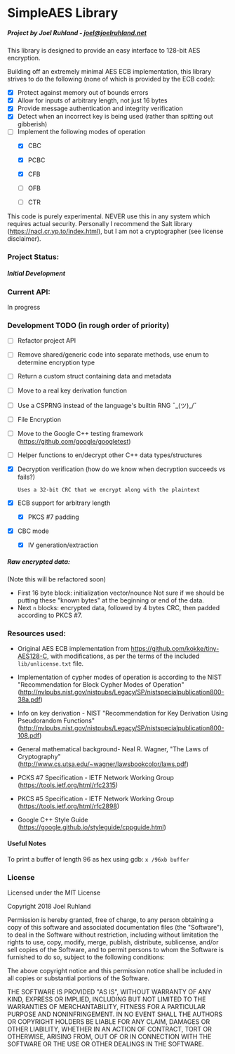 # SimpleAES Library
##### Project by Joel Ruhland - joel@joelruhland.net

This library is designed to provide an easy interface to 128-bit AES encryption.

Building off an extremely minimal AES ECB implementation, this library strives to do the following (none of which is provided by the ECB code):
  - [x] Protect against memory out of bounds errors
  - [x] Allow for inputs of arbitrary length, not just 16 bytes
  - [x] Provide message authentication and integrity verification
  - [x] Detect when an incorrect key is being used (rather than spitting out gibberish)
  - [ ] Implement the following modes of operation
    - [x] CBC
    - [x] PCBC
    - [x] CFB
    - [ ] OFB
    - [ ] CTR 
 
   

This code is purely experimental. NEVER use this in any system which requires actual security. Personally I recommend the Salt library (https://nacl.cr.yp.to/index.html), but I am not a cryptographer (see license disclaimer). 

### Project Status:
##### Initial Development

### Current API:
In progress

### Development TODO (in rough order of priority)
  - [ ] Refactor project API
  - [ ] Remove shared/generic code into separate methods, use enum to determine encryption type
  - [ ] Return a custom struct containing data and metadata
  - [ ] Move to a real key derivation function
  - [ ] Use a CSPRNG instead of the language's builtin RNG  ¯\_(ツ)_/¯
  - [ ] File Encryption
  - [ ] Move to the Google C++ testing framework (https://github.com/google/googletest)
  - [ ] Helper functions to en/decrypt other C++ data types/structures
  - [x] Decryption verification (how do we know when decryption succeeds vs fails?)
        
        Uses a 32-bit CRC that we encrypt along with the plaintext
  - [x] ECB support for arbitrary length
    - [x] PKCS #7 padding
  - [x] CBC mode
    - [x] IV generation/extraction

##### Raw encrypted data:
(Note this will be refactored soon)
   - First 16 byte block: initialization vector/nounce
        Not sure if we should be putting these "known bytes" at the beginning or end of the data.
   - Next `n` blocks: encrypted data, followed by 4 bytes CRC, then padded according to PKCS \#7.


### Resources used:

  - Original AES ECB implementation from https://github.com/kokke/tiny-AES128-C, with modifications, as per the terms of the included `lib/unlicense.txt` file.

  - Implementation of cypher modes of operation is according to the NIST "Recommendation for Block Cypher Modes of Operation" (http://nvlpubs.nist.gov/nistpubs/Legacy/SP/nistspecialpublication800-38a.pdf)

  - Info on key derivation - NIST "Recommendation for Key Derivation
Using Pseudorandom Functions" (http://nvlpubs.nist.gov/nistpubs/Legacy/SP/nistspecialpublication800-108.pdf)

  - General mathematical background- Neal R. Wagner, "The Laws of Cryptography" (http://www.cs.utsa.edu/~wagner/lawsbookcolor/laws.pdf)

  - PCKS \#7 Specification - IETF Network Working Group (https://tools.ietf.org/html/rfc2315)

  - PKCS \#5 Specification - IETF Network Working Group (https://tools.ietf.org/html/rfc2898)
  
  - Google C++ Style Guide (https://google.github.io/styleguide/cppguide.html)


#### Useful Notes
To print a buffer of length 96 as hex using gdb: `x /96xb buffer`

### License 

Licensed under the MIT License

Copyright 2018 Joel Ruhland

Permission is hereby granted, free of charge, to any person obtaining a copy of this software and associated documentation files (the "Software"), to deal in the Software without restriction, including without limitation the rights to use, copy, modify, merge, publish, distribute, sublicense, and/or sell copies of the Software, and to permit persons to whom the Software is furnished to do so, subject to the following conditions:

The above copyright notice and this permission notice shall be included in all copies or substantial portions of the Software.

THE SOFTWARE IS PROVIDED "AS IS", WITHOUT WARRANTY OF ANY KIND, EXPRESS OR IMPLIED, INCLUDING BUT NOT LIMITED TO THE WARRANTIES OF MERCHANTABILITY, FITNESS FOR A PARTICULAR PURPOSE AND NONINFRINGEMENT. IN NO EVENT SHALL THE AUTHORS OR COPYRIGHT HOLDERS BE LIABLE FOR ANY CLAIM, DAMAGES OR OTHER LIABILITY, WHETHER IN AN ACTION OF CONTRACT, TORT OR OTHERWISE, ARISING FROM, OUT OF OR IN CONNECTION WITH THE SOFTWARE OR THE USE OR OTHER DEALINGS IN THE SOFTWARE.